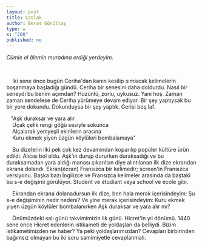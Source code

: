 ```yaml
---
layout: post
title: Çatlak
author: Berat Gönültaş
type: w
x: "200"
published: no
---
```



_Cümle el âlemin muradına erdiği yerdeyim._


<br/>

&nbsp;&nbsp;&nbsp;&nbsp;İki sene önce bugün Ceriha'dan kanın kesilip sımsıcak kelimelerin boşanmaya başladığı gündü. Ceriha bir senesini daha doldurdu. Nasıl bir seneydi bu benim açımdan? Hüzünlü, zorlu, uykusuz. Yani hoş. Zaman zaman sendelese de Ceriha yürümeye devam ediyor. Bir şey yaptıysak bu bir yere dokundu. Dokunduysa bir şey yaptık. Gerisi boş laf.

&nbsp;&nbsp;&nbsp;"Aşk duraksar ve yara alır  
&nbsp;&nbsp;&nbsp;&nbsp;Uçak çelik rengi göğü sesiyle sokunca  
&nbsp;&nbsp;&nbsp;&nbsp;Alçalarak yemyeşil ekinlerin arasına  
&nbsp;&nbsp;&nbsp;&nbsp;Kuru ekmek yiyen üzgün köylüleri bombalamaya"

&nbsp;&nbsp;&nbsp;&nbsp;Bu dizelerin ilki pek çok kez devamından koparılıp popüler kültüre ürün edildi. Alıcısı bol oldu. Aşk'ın durup dururken duraksadığı ve bu duraksamadan yara aldığı manası çıkarılsın diye alıntılanan ilk dize ekrandan ekrana dolandı. Ekran(écran) Fransızca bir kelimedir; screen'in Fransızca versiyonu. Başka bazı İngilizce ve Fransızca kelimeler arasında da baştaki bu s-e değişimi görülüyor. Student ve étudiant veya school ve école gibi.

&nbsp;&nbsp;&nbsp;&nbsp;Ekrandan ekrana dolanadursun ilk dize, ben hala merak içerisindeyim: Şu s-e değişiminin nedir nedeni? Ve yine merak içerisindeyim: Kuru ekmek yiyen üzgün köylüler bombalanırken Aşk duraksar ve yara alır mı?

&nbsp;&nbsp;&nbsp;&nbsp;Önümüzdeki salı günü takvimimizin ilk günü. Hicret'in yıl dönümü. 1440 sene önce Hicret edenlerin istikameti de yoldaşları da belliydi. Bizim istikametimizden ne haber? Ya peki yoldaşlarımızdan? Cevapları birbirinden bağımsız olmayan bu iki soru samimiyetle cevaplanmalı.
